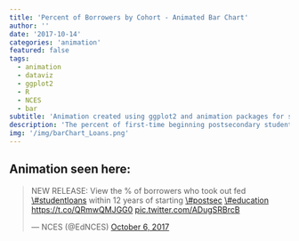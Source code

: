 ```yaml
---
title: 'Percent of Borrowers by Cohort - Animated Bar Chart'
author: ''
date: '2017-10-14'
categories: 'animation'
featured: false
tags:
  - animation
  - dataviz
  - ggplot2
  - R
  - NCES
  - bar
subtitle: 'Animation created using ggplot2 and animation packages for social media distribution'
description: 'The percent of first-time beginning postsecondary students who took out federal education loans within 12 years of entering postsecondary education increased from 55 to 63% over the last eight years.'
img: '/img/barChart_Loans.png'
---
```


## Animation seen here:

<blockquote class="twitter-tweet" data-lang="en">
<p lang="en" dir="ltr">
NEW RELEASE: View the % of borrowers who took out fed
<a href="https://twitter.com/hashtag/studentloans?src=hash&amp;ref_src=twsrc%5Etfw">\#studentloans</a>
within 12 years of starting
<a href="https://twitter.com/hashtag/postsec?src=hash&amp;ref_src=twsrc%5Etfw">\#postsec</a>
<a href="https://twitter.com/hashtag/education?src=hash&amp;ref_src=twsrc%5Etfw">\#education</a>
<a href="https://t.co/QRmwQMJGG0">https://t.co/QRmwQMJGG0</a>
<a href="https://t.co/ADugSRBrcB">pic.twitter.com/ADugSRBrcB</a>
</p>
— NCES (@EdNCES)
<a href="https://twitter.com/EdNCES/status/916332882213457921?ref_src=twsrc%5Etfw">October
6, 2017</a>
</blockquote>

